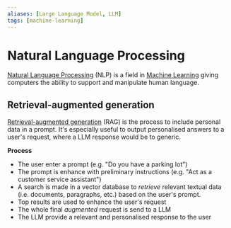```yaml
---
aliases: [Large Language Model, LLM]
tags: [machine-learning]
---
```


# Natural Language Processing

[Natural Language Processing](https://en.wikipedia.org/wiki/Natural_language_processing) (NLP) is a field in [Machine Learning](../machine-learning.md) giving computers the ability to support and manipulate human language.

## Retrieval-augmented generation

[Retrieval-augmented generation](https://en.wikipedia.org/wiki/Prompt_engineering#Retrieval-augmented_generation) (RAG) is the process to include personal data in a prompt. It's especially useful to output personalised answers to a user's request, where a LLM response would be to generic.

**Process**
- The user enter a prompt (e.g. "Do you have a parking lot")
- The prompt is enhance with preliminary instructions (e.g. "Act as a customer service assistant")
- A search is made in a vector database to *retrieve* relevant textual data (i.e. documents, paragraphs, etc.) based on the user's prompt.
- Top results are used to enhance the user's request
- The whole final *augmented* request is send to a LLM
- The LLM provide a relevant and personalised response to the user